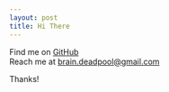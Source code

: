 ```yaml
---
layout: post
title: Hi There
---
```


Find me on <a href="https://github.com/braindeadpool">GitHub</a><br/>
Reach me at <a href="mailto:brain.deadpool@gmail.com">brain.deadpool@gmail.com</a>

Thanks!
